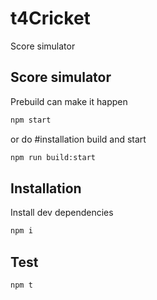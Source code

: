 # t4Cricket
Score simulator


## Score simulator
Prebuild can make it happen

```bash
npm start
```

or do #installation build and start 

```bash
npm run build:start
```

## Installation
 Install dev dependencies

```bash
npm i
```

## Test 

```bash
npm t
```

